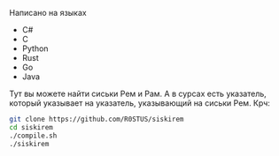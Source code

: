 Написано на языках
* C#
* C
* Python
* Rust
* Go
* Java

Тут вы можете найти сиськи Рем и Рам. А в сурсах есть указатель, который указывает на указатель, указывающий на сиськи Рем.
Крч:
```bash
git clone https://github.com/R0STUS/siskirem
cd siskirem
./compile.sh
./siskirem
```


